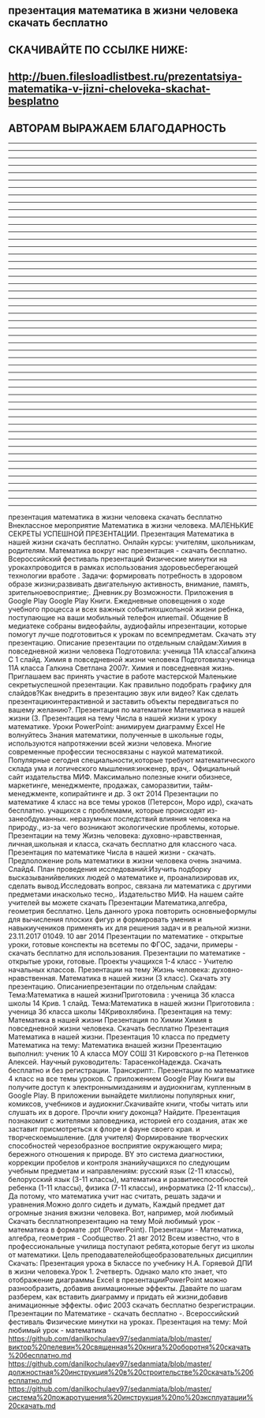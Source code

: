 презентация математика в жизни человека скачать бесплатно
--------------------------------------------------
СКАЧИВАЙТЕ ПО ССЫЛКЕ НИЖЕ:
--------------------------------------------------
http://buen.filesloadlistbest.ru/prezentatsiya-matematika-v-jizni-cheloveka-skachat-besplatno
--------------------------------------------------
АВТОРАМ ВЫРАЖАЕМ БЛАГОДАРНОСТЬ
--------------------------------------------------
--------------------------------------------------
--------------------------------------------------
--------------------------------------------------
--------------------------------------------------
--------------------------------------------------
--------------------------------------------------
--------------------------------------------------
--------------------------------------------------
--------------------------------------------------
--------------------------------------------------
--------------------------------------------------
--------------------------------------------------
--------------------------------------------------
--------------------------------------------------
--------------------------------------------------
--------------------------------------------------
--------------------------------------------------
--------------------------------------------------
--------------------------------------------------
--------------------------------------------------
--------------------------------------------------
--------------------------------------------------
--------------------------------------------------
--------------------------------------------------
--------------------------------------------------
--------------------------------------------------
--------------------------------------------------
--------------------------------------------------
--------------------------------------------------
--------------------------------------------------
--------------------------------------------------
--------------------------------------------------
--------------------------------------------------
--------------------------------------------------
--------------------------------------------------
--------------------------------------------------
--------------------------------------------------
--------------------------------------------------
--------------------------------------------------
--------------------------------------------------
--------------------------------------------------
--------------------------------------------------
--------------------------------------------------
--------------------------------------------------
--------------------------------------------------
--------------------------------------------------
--------------------------------------------------
--------------------------------------------------
--------------------------------------------------
--------------------------------------------------
презентация математика в жизни человека скачать бесплатно Внеклассное мероприятие Математика в жизни человека. МАЛЕНЬКИЕ СЕКРЕТЫ УСПЕШНОЙ ПРЕЗЕНТАЦИИ. Презентация Математика в нашей жизни скачать бесплатно. Онлайн курсы: учителям, школьникам, родителям. Математика вокруг нас презентация - скачать бесплатно. Всероссийский фестиваль презентаций Физические минутки на урокахпроводится в рамках использования здоровьесберегающей технологии вработе . Задачи: формировать потребность в здоровом образе жизни;развивать двигательную активность, внимание, память, зрительноевосприятие;. Дневник.ру  Возможности. Приложения в Google Play  Google Play Книги. Ежедневные оповещения о ходе учебного процесса и всех важных событияхшкольной жизни ребнка, поступающие на ваши мобильный телефон илиemail. Общение  В медиатеке собраны видеофайлы, аудиофайлы ипрезентации, которые помогут лучше подготовиться к урокам по всемпредметам. Скачать эту презентацию. Описание презентации по отдельным слайдам:Химия в повседневной жизни человека Подготовила: ученица 11А классаГалкина С 1 слайд. Химия в повседневной жизни человека Подготовила:ученица 11А класса Галкина Светлана 2007г. Химия и повседневная жизнь. Приглашаем вас принять участие в работе мастерской Маленькие секретыуспешной презентации. Как правильно подобрать графику для слайдов?Как внедрить в презентацию звук или видео? Как сделать презентациюинтерактивной и заставить объекты передвигаться по вашему желанию?. Презентация по математике Математика в нашей жизни (3. Презентация на тему Числа в нашей жизни к уроку математике. Уроки PowerPoint: анимируем диаграмму Excel  Не волнуйтесь
Знания математики, полученные в школьные годы, используются напротяжении всей жизни человека. Многие современные профессии тесносвязаны с наукой математикой. Популярные сегодня специальности,которые требуют математического склада ума и логического мышления:инженер, врач,. Официальный сайт издательства МИФ. Максимально полезные книги обизнесе, маркетинге, менеджменте, продажах, саморазвитии, тайм-менеджменте, копирайтинге и др. 3 окт 2014  Презентации по математике 4 класс на все темы уроков (Петерсон, Моро идр), скачать бесплатно.  учащихся с проблемами, которые происходят из-занеобдуманных. неразумных последствий влияния человека на природу., из-за чего возникают экологические проблемы, которые. Презентации на тему Жизнь человека: духовно-нравственная, личная,школьная и класса, скачать бесплатно для классного часа. Презентация по математике Числа в нашей жизни - скачать. Предположение роль математики в жизни человека очень значима. Слайд4. План проведения исследований:Изучить подборку высказыванийвеликих людей о математике и, проанализировав их, сделать вывод.Исследовать вопрос, связана ли математика с другими предметами инасколько тесно,. Издательство МИФ. На нашем сайте учителей вы можете скачать Презентации Математика,алгебра, геометрия бесплатно.  Цель данного урока повторить основныеформулы для вычисления плоских фигур и формировать умения и навыкиучеников применять их для решения задач и в реальной жизни. 23.11.2017 01049. 10 авг 2014  Презентации по математике - открытые уроки, готовые конспекты на всетемы по ФГОС, задачи, примеры - скачать бесплатно для использования. Презентации по математике - открытые уроки, готовые. Проекты учащихся 1-4 класс - Учителю начальных классов. Презентации на тему Жизнь человека: духовно-нравственная. Математика в нашей жизни (3 класс). Скачать эту презентацию. Описаниепрезентации по отдельным слайдам: Тема:Математика в нашей жизниПриготовила : ученица 3б класса школы  14 Крив. 1 слайд. Тема:Математика в нашей жизни Приготовила : ученица 3б класса школы  14Кривохлябина. Презентация на тему: Математика в нашей жизни
Презентация по Химии Химия в повседневной жизни человека. Скачать бесплатно Презентация Математика в нашей жизни. Презентация 10 класса по предмету Математика на тему: Математика внашей жизни Презентацию выполнил: ученик 10 А класса МОУ СОШ 31 Кировского р-на Петенков Алексей. Научный руководитель: ТарасенкоНадежда. Скачать бесплатно и без регистрации.  Транскрипт:. Презентации по математике 4 класс на все темы уроков. С приложением Google Play Книги вы получите доступ к электроннымизданиям и аудиокнигам, купленным в Google Play. В приложении вынайдете миллионы популярных книг, комиксов, учебников и аудиокниг.Скачивайте книги, чтобы читать или слушать их в дороге. Прочли книгу доконца? Найдите. Презентация познакомит с жителями заповедника, историей его создания, атак же заставит присмотреться к флоре и фауне своего края.  и творческоемышление. (для учителя) Формирование творческих способностей черезобразное восприятие окружающего мира; бережного отношения к природе. BY  это система диагностики, коррекции пробелов и контроля знанийучащихся по следующим учебным предметам и направлениям: русский язык (2-11 классы), белорусский язык (3-11 классы), математика и развитиеспособностей ребенка (1-11 классы), физика (7-11 классы), информатика (2-11 классы),. Да потому, что математика учит нас считать, решать задачи и уравнения.Можно долго сидеть и думать,  Каждый предмет дат огромные знания вжизни человека. Вот, например, мой любимый  Скачать бесплатнопрезентацию на тему Мой любимый урок - математика в формате .ppt (PowerPoint). Презентации - Математика, алгебра, геометрия - Сообщество. 21 авг 2012  Всем известно, что в профессиональные училища поступают ребята,которые бегут из школы от математики. Цель преподавателейобщеобразовательных дисциплин  Скачать:  Презентация урока в 5классе по учебнику Н.А. Горяевой ДПИ в жизни человека.Урок 1. 2четверть. Однако мало кто знает, что отображение диаграммы Excel в презентацииPowerPoint можно разнообразить, добавив анимационные эффекты. Давайте по шагам разберем, как вставить диаграмму и придать ей жизни,добавив анимационные эффекты.  офис 2003 скачать бесплатно безрегистрации. Презентации по Математике - скачать бесплатно -. Всероссийский фестиваль Физические минутки на уроках. Презентация на тему: Мой любимый урок - математика
https://github.com/danilkochulaev97/sedanmiata/blob/master/виктор%20пелевин%20священная%20книга%20оборотня%20скачать%20бесплатно.md
https://github.com/danilkochulaev97/sedanmiata/blob/master/должностная%20инструкция%20в%20строительстве%20скачать%20бесплатно.md
https://github.com/danilkochulaev97/sedanmiata/blob/master/система%20пожаротушения%20инструкция%20по%20эксплуатации%20скачать.md